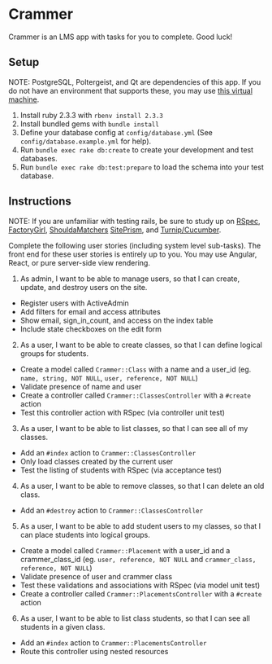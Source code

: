 # Crammer

Crammer is an LMS app with tasks for you to complete. Good luck!

## Setup

NOTE: PostgreSQL, Poltergeist, and Qt are dependencies of this app. If you do not have an environment that supports these, you may use [this virtual machine](https://github.com/redriverpress/rails-dev-box).

1. Install ruby 2.3.3 with `rbenv install 2.3.3`
2. Install bundled gems with `bundle install`
3. Define your database config at `config/database.yml` (See `config/database.example.yml` for help).
4. Run `bundle exec rake db:create` to create your development and test databases.
5. Run `bundle exec rake db:test:prepare` to load the schema into your test database.

## Instructions

NOTE: If you are unfamiliar with testing rails, be sure to study up on [RSpec](https://github.com/rspec/rspec-rails#model-specs), [FactoryGirl](https://github.com/thoughtbot/factory_girl/blob/master/GETTING_STARTED.md#defining-factories), [ShouldaMatchers](https://github.com/thoughtbot/shoulda-matchers#activemodel-matchers) [SitePrism](https://github.com/natritmeyer/site_prism#introduction-to-the-page-object-model), and [Turnip/Cucumber](https://github.com/jnicklas/turnip#usage).

Complete the following user stories (including system level sub-tasks). The front end for these user stories is entirely up to you. You may use Angular, React, or pure server-side view rendering.

1. As admin, I want to be able to manage users, so that I can create, update, and destroy users on the site.
  - Register users with ActiveAdmin
  - Add filters for email and access attributes
  - Show email, sign_in_count, and access on the index table
  - Include state checkboxes on the edit form

2. As a user, I want to be able to create classes, so that I can define logical groups for students.
  - Create a model called `Crammer::Class` with a name and a user_id (eg. `name, string, NOT NULL`, `user, reference, NOT NULL`)
  - Validate presence of name and user
  - Create a controller called `Crammer::ClassesController` with a `#create` action
  - Test this controller action with RSpec (via controller unit test)

3. As a user, I want to be able to list classes, so that I can see all of my classes.
  - Add an `#index` action to `Crammer::ClassesController`
  - Only load classes created by the current user
  - Test the listing of students with RSpec (via acceptance test)

4. As a user, I want to be able to remove classes, so that I can delete an old class.
  - Add an `#destroy` action to `Crammer::ClassesController`

5. As a user, I want to be able to add student users to my classes, so that I can place students into logical groups.
  - Create a model called `Crammer::Placement` with a user_id and a crammer_class_id (eg. `user, reference, NOT NULL` and `crammer_class, reference, NOT NULL`)
  - Validate presence of user and crammer class
  - Test these validations and associations with RSpec (via model unit test)
  - Create a controller called `Crammer::PlacementsController` with a `#create` action

6. As a user, I want to be able to list class students, so that I can see all students in a given class.
  - Add an `#index` action to `Crammer::PlacementsController`
  - Route this controller using nested resources
